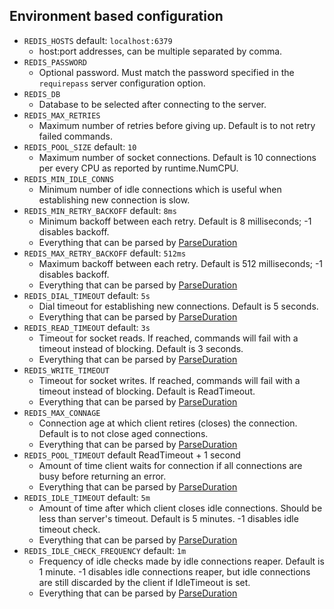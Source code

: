 
## Environment based configuration

* `REDIS_HOSTS` default: `localhost:6379`
    * host:port addresses, can be multiple separated by comma.
* `REDIS_PASSWORD`
    * Optional password. Must match the password specified in the `requirepass` server configuration option.
* `REDIS_DB`
    * Database to be selected after connecting to the server.
* `REDIS_MAX_RETRIES`
    * Maximum number of retries before giving up. Default is to not retry failed commands.
* `REDIS_POOL_SIZE` default: `10`
    * Maximum number of socket connections. Default is 10 connections per every CPU as reported by runtime.NumCPU.
* `REDIS_MIN_IDLE_CONNS`
    * Minimum number of idle connections which is useful when establishing new connection is slow.
* `REDIS_MIN_RETRY_BACKOFF` default: `8ms`
    * Minimum backoff between each retry. Default is 8 milliseconds; -1 disables backoff.
    * Everything that can be parsed by [ParseDuration](https://golang.org/pkg/time/#ParseDuration)
* `REDIS_MAX_RETRY_BACKOFF` default: `512ms`
    * Maximum backoff between each retry. Default is 512 milliseconds; -1 disables backoff.
    * Everything that can be parsed by [ParseDuration](https://golang.org/pkg/time/#ParseDuration)
* `REDIS_DIAL_TIMEOUT` default: `5s`
    * Dial timeout for establishing new connections. Default is 5 seconds.
    * Everything that can be parsed by [ParseDuration](https://golang.org/pkg/time/#ParseDuration)
* `REDIS_READ_TIMEOUT` default: `3s`
    * Timeout for socket reads. If reached, commands will fail with a timeout instead of blocking. Default is 3 seconds.
    * Everything that can be parsed by [ParseDuration](https://golang.org/pkg/time/#ParseDuration)
* `REDIS_WRITE_TIMEOUT`
    * Timeout for socket writes. If reached, commands will fail with a timeout instead of blocking. Default is ReadTimeout.
    * Everything that can be parsed by [ParseDuration](https://golang.org/pkg/time/#ParseDuration)
* `REDIS_MAX_CONNAGE`
    * Connection age at which client retires (closes) the connection. Default is to not close aged connections.
    * Everything that can be parsed by [ParseDuration](https://golang.org/pkg/time/#ParseDuration)
* `REDIS_POOL_TIMEOUT` default ReadTimeout + 1 second
    * Amount of time client waits for connection if all connections are busy before returning an error.
    * Everything that can be parsed by [ParseDuration](https://golang.org/pkg/time/#ParseDuration)
* `REDIS_IDLE_TIMEOUT` default: `5m`
    * Amount of time after which client closes idle connections. Should be less than server's timeout. Default is 5 minutes. -1 disables idle timeout check.
    * Everything that can be parsed by [ParseDuration](https://golang.org/pkg/time/#ParseDuration)
* `REDIS_IDLE_CHECK_FREQUENCY` default: `1m`
    * Frequency of idle checks made by idle connections reaper. Default is 1 minute. -1 disables idle connections reaper, but idle connections are still discarded by the client if IdleTimeout is set.
    * Everything that can be parsed by [ParseDuration](https://golang.org/pkg/time/#ParseDuration)
